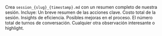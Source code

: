 Crea `session_{slug}_{timestamp}.md` con un resumen completo de nuestra sesión. Incluye:
Un breve resumen de las acciones clave.
Costo total de la sesión.
Insights de eficiencia.
Posibles mejoras en el proceso.
El número total de turnos de conversación.
Cualquier otra observación interesante o highlight.

